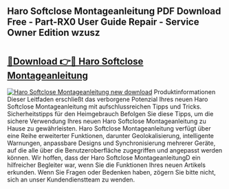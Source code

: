 ## Haro Softclose Montageanleitung PDF Download Free - Part-RX0 User Guide Repair - Service Owner Edition wzusz

# <h2><a href="http://df8z7g.blite.top/?on=Haro+Softclose+Montageanleitung">🔗Download 👉🔴 Haro Softclose Montageanleitung</a></h2>

[![Haro Softclose Montageanleitung new download](https://i.imgur.com/lujVjoI.png)](http://df8z7g.blite.top/?on=Haro+Softclose+Montageanleitung)
Produktinformationen Dieser Leitfaden erschließt das verborgene Potenzial Ihres neuen Haro Softclose Montageanleitung mit aufschlussreichen Tipps und Tricks. Sicherheitstipps für den Heimgebrauch Befolgen Sie diese Tipps, um die sichere Verwendung Ihres neuen Haro Softclose Montageanleitung zu Hause zu gewährleisten. Haro Softclose Montageanleitung verfügt über eine Reihe erweiterter Funktionen, darunter Geolokalisierung, intelligente Warnungen, anpassbare Designs und Synchronisierung mehrerer Geräte, auf die alle über die Benutzeroberfläche zugegriffen und angepasst werden können. Wir hoffen, dass der Haro Softclose MontageanleitungD ein hilfreicher Begleiter war, wenn Sie die Funktionen Ihres neuen Artikels erkunden. Wenn Sie Fragen oder Bedenken haben, zögern Sie bitte nicht, sich an unser Kundendienstteam zu wenden.
